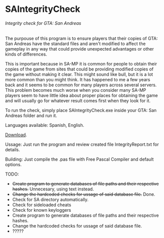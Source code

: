# SAIntegrityCheck
###### Integrity check for GTA: San Andreas

The purpouse of this program is to ensure players that their copies of GTA: San Andreas have the standard files and aren't modified to affect the gameplay in any way that could provide unexpected advantages or other kinds of differences. 

This is important because in SA-MP it is common for people to obtain their copies of the game from sites that could be providing modified copies of the game without making it clear. This might sound like bull, but it is a lot more common than you might think. It has happened to me a few years back and it seems to be common for many players across several servers. This problem becomes much worse when you consider many SA-MP players seem to have little idea about proper places for obtaining the game and will usually go for whatever result comes first when they look for it.

To run the check, simply place SAIntegrityCheck.exe inside your GTA: San Andreas folder and run it.

Languages available: Spanish, English.

[Download](https://github.com/markski1/SAIntegrityCheck/releases/latest).

Ussage: Just run the program and review created file IntegrityReport.txt for details.

Building: Just compile the .pas file with Free Pascal Compiler and default options.

TODO:
- ~~Create program to generate databases of file paths and their respective hashes.~~ Unnecesary, using text instead.
- ~~Change the hardcoded checks for ussage of said database file.~~ Done.
- Check for SA directory automatically.
- Check for sideloaded cheats
- Check for known keyloggers
- Create program to generate databases of file paths and their respective hashes.
- Change the hardcoded checks for ussage of said database file.
- ?????
